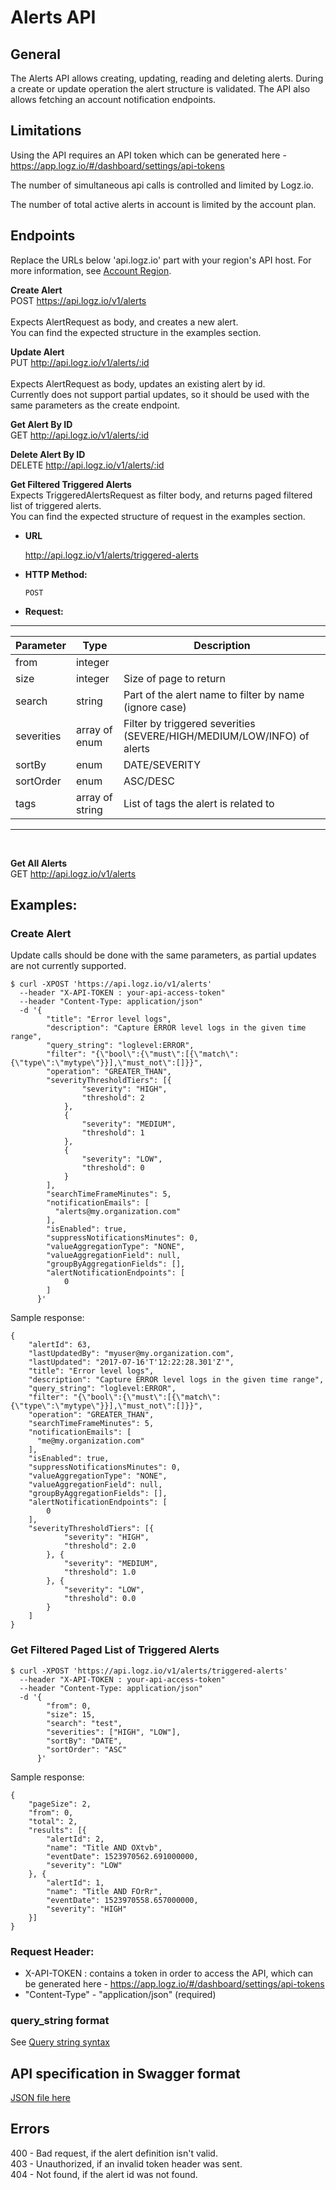 # Alerts API

## General
The Alerts API allows creating, updating, reading and deleting alerts.
During a create or update operation the alert structure is validated.
The API also allows fetching an account notification endpoints.

## Limitations
Using the API requires an API token which can be generated here - https://app.logz.io/#/dashboard/settings/api-tokens

The number of simultaneous api calls is controlled and limited by Logz.io.

The number of total active alerts in account is limited by the account plan.

## Endpoints
Replace the URLs below 'api.logz.io' part with your region's API host. For more information, see [Account Region](https://docs.logz.io/user-guide/accounts/account-region.html#regions-and-urls).

**Create Alert** <br />
POST https://api.logz.io/v1/alerts<br />
<br />
Expects AlertRequest as body, and creates a new alert.<br />
You can find the expected structure in the examples section.

**Update Alert** <br />
PUT http://api.logz.io/v1/alerts/:id <br />
<br />
Expects AlertRequest as body, updates an existing alert by id.<br />
Currently does not support partial updates, so it should be used with the same parameters as the create endpoint.

**Get Alert By ID** <br />
GET http://api.logz.io/v1/alerts/:id

**Delete Alert By ID** <br />
DELETE http://api.logz.io/v1/alerts/:id

**Get Filtered Triggered Alerts** <br />
Expects TriggeredAlertsRequest as filter body, and returns paged filtered list of triggered alerts. <br/>
You can find the expected structure of request in the examples section.
* **URL**

  http://api.logz.io/v1/alerts/triggered-alerts

* **HTTP Method:**

  `POST`

* **Request:**
---
| Parameter|Type|Description|
|---|---|---|
| from| integer| |
| size| integer| Size of page to return|
| search| string| Part of the alert name to filter by name (ignore case)|
| severities| array of enum| Filter by triggered severities (SEVERE/HIGH/MEDIUM/LOW/INFO) of alerts
| sortBy| enum| DATE/SEVERITY|
| sortOrder| enum| ASC/DESC|
| tags| array of string| List of tags the alert is related to|
---
<br/>

**Get All Alerts** <br />
GET http://api.logz.io/v1/alerts

## Examples:
### Create Alert
Update calls should be done with the same parameters, as partial updates are not currently supported.
```
$ curl -XPOST 'https://api.logz.io/v1/alerts'  
  --header "X-API-TOKEN : your-api-access-token"
  --header "Content-Type: application/json"
  -d '{
        "title": "Error level logs",
        "description": "Capture ERROR level logs in the given time range",
        "query_string": "loglevel:ERROR",
        "filter": "{\"bool\":{\"must\":[{\"match\":{\"type\":\"mytype\"}}],\"must_not\":[]}}",
        "operation": "GREATER_THAN",
        "severityThresholdTiers": [{
        	    "severity": "HIGH",
        	    "threshold": 2
        	},
        	{
        	    "severity": "MEDIUM",
       		    "threshold": 1
        	},
        	{
        	    "severity": "LOW",
       		    "threshold": 0
        	}
        ],
        "searchTimeFrameMinutes": 5,
        "notificationEmails": [
          "alerts@my.organization.com"
        ],
        "isEnabled": true,
        "suppressNotificationsMinutes": 0,
        "valueAggregationType": "NONE",
        "valueAggregationField": null,
        "groupByAggregationFields": [],
        "alertNotificationEndpoints": [
      	    0
        ]
      }'
```

Sample response:
```
{
    "alertId": 63,
    "lastUpdatedBy": "myuser@my.organization.com",
    "lastUpdated": "2017-07-16'T'12:22:28.301'Z'",
    "title": "Error level logs",
    "description": "Capture ERROR level logs in the given time range",
    "query_string": "loglevel:ERROR",
    "filter": "{\"bool\":{\"must\":[{\"match\":{\"type\":\"mytype\"}}],\"must_not\":[]}}",
    "operation": "GREATER_THAN",
    "searchTimeFrameMinutes": 5,
    "notificationEmails": [
      "me@my.organization.com"
    ],
    "isEnabled": true,
    "suppressNotificationsMinutes": 0,
    "valueAggregationType": "NONE",
    "valueAggregationField": null,
    "groupByAggregationFields": [],
    "alertNotificationEndpoints": [
        0
    ],
    "severityThresholdTiers": [{
    	    "severity": "HIGH",
    	    "threshold": 2.0
    	}, {
    		"severity": "MEDIUM",
    		"threshold": 1.0
    	}, {
    		"severity": "LOW",
    		"threshold": 0.0
    	}
    ]
}
```
### Get Filtered Paged List of Triggered Alerts
```
$ curl -XPOST 'https://api.logz.io/v1/alerts/triggered-alerts'  
  --header "X-API-TOKEN : your-api-access-token"
  --header "Content-Type: application/json"
  -d '{
      	"from": 0,
      	"size": 15,
      	"search": "test",
      	"severities": ["HIGH", "LOW"],
      	"sortBy": "DATE",
      	"sortOrder": "ASC"
      }'
```
Sample response:
```
{
	"pageSize": 2,
	"from": 0,
	"total": 2,
	"results": [{
		"alertId": 2,
		"name": "Title AND OXtvb",
		"eventDate": 1523970562.691000000,
		"severity": "LOW"
	}, {
		"alertId": 1,
		"name": "Title AND FOrRr",
		"eventDate": 1523970558.657000000,
		"severity": "HIGH"
	}]
}
```

### Request Header:
- X-API-TOKEN : contains a token in order to access the API, which can be generated here - https://app.logz.io/#/dashboard/settings/api-tokens
- "Content-Type" - "application/json" (required)

### query_string format
See  [Query string syntax](https://www.elastic.co/guide/en/elasticsearch/reference/current/query-dsl-query-string-query.html#query-string-syntax)

## API specification in Swagger format
[JSON file here](swagger.json)

## Errors
400 - Bad request, if the alert definition isn't valid.<br />
403 - Unauthorized, if an invalid token header was sent.<br />
404 - Not found, if the alert id was not found.<br />
